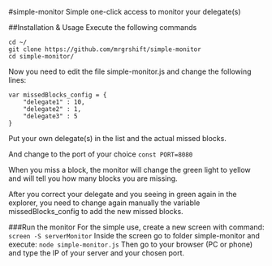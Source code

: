 #simple-monitor
Simple one-click access to monitor your delegate(s)

##Installation & Usage
Execute the following commands
```
cd ~/
git clone https://github.com/mrgrshift/simple-monitor
cd simple-monitor/
```
Now you need to edit the file simple-monitor.js and change the following lines:
```
var missedBlocks_config = {
    "delegate1" : 10,
    "delegate2" : 1,
    "delegate3" : 5
}
```
Put your own delegate(s) in the list and the actual missed blocks.

And change to the port of your choice
`const PORT=8080`

When you miss a block, the monitor will change the green light to yellow and will tell you how many blocks you are missing.

After you correct your delegate and you seeing in green again in the explorer, you need to change again manually the variable missedBlocks_config to add the new missed blocks.


###Run the monitor
For the simple use, create a new screen with command:
`screen -S serverMonitor`
Inside the screen go to folder simple-monitor and execute:
`node simple-monitor.js`
Then go to your browser (PC or phone) and type the IP of your server and your chosen port.


